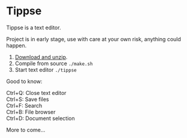 Tippse
======
Tippse is a text editor.

Project is in early stage, use with care at your own risk, anything could happen.

1. [Download and unzip](https://github.com/wunderfeyd/tippse/archive/master.zip).
2. Compile from source `./make.sh`
3. Start text editor `./tippse`

Good to know:

Ctrl+Q: Close text editor  
Ctrl+S: Save files  
Ctrl+F: Search  
Ctrl+B: File browser  
Ctrl+D: Document selection  
 
More to come...